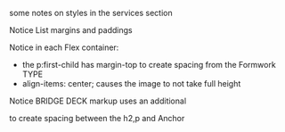 some notes on styles in the services section

Notice List margins and paddings

Notice in each Flex container:

- the p:first-child has margin-top to create spacing from the Formwork TYPE
- align-items: center; causes the image to not take full height

Notice BRIDGE DECK markup uses an additional <div className="spacing"></div> to create spacing between the h2,p and Anchor
